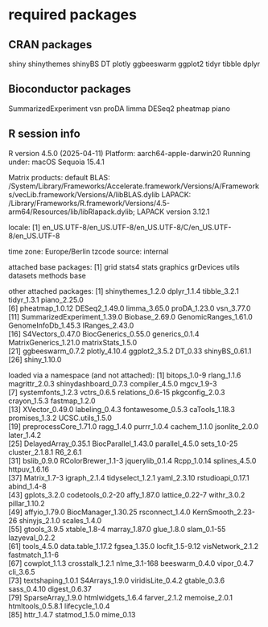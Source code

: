 # required packages

## CRAN packages
shiny
shinythemes
shinyBS
DT
plotly
ggbeeswarm
ggplot2
tidyr
tibble
dplyr

## Bioconductor packages
SummarizedExperiment
vsn
proDA
limma
DESeq2
pheatmap
piano

## R session info

R version 4.5.0 (2025-04-11)
Platform: aarch64-apple-darwin20
Running under: macOS Sequoia 15.4.1

Matrix products: default
BLAS:   /System/Library/Frameworks/Accelerate.framework/Versions/A/Frameworks/vecLib.framework/Versions/A/libBLAS.dylib 
LAPACK: /Library/Frameworks/R.framework/Versions/4.5-arm64/Resources/lib/libRlapack.dylib;  LAPACK version 3.12.1

locale:
[1] en_US.UTF-8/en_US.UTF-8/en_US.UTF-8/C/en_US.UTF-8/en_US.UTF-8

time zone: Europe/Berlin
tzcode source: internal

attached base packages:
[1] grid      stats4    stats     graphics  grDevices utils     datasets  methods   base     

other attached packages:
 [1] shinythemes_1.2.0           dplyr_1.1.4                 tibble_3.2.1                tidyr_1.3.1                 piano_2.25.0               
 [6] pheatmap_1.0.12             DESeq2_1.49.0               limma_3.65.0                proDA_1.23.0                vsn_3.77.0                 
[11] SummarizedExperiment_1.39.0 Biobase_2.69.0              GenomicRanges_1.61.0        GenomeInfoDb_1.45.3         IRanges_2.43.0             
[16] S4Vectors_0.47.0            BiocGenerics_0.55.0         generics_0.1.4              MatrixGenerics_1.21.0       matrixStats_1.5.0          
[21] ggbeeswarm_0.7.2            plotly_4.10.4               ggplot2_3.5.2               DT_0.33                     shinyBS_0.61.1             
[26] shiny_1.10.0               

loaded via a namespace (and not attached):
 [1] bitops_1.0-9          rlang_1.1.6           magrittr_2.0.3        shinydashboard_0.7.3  compiler_4.5.0        mgcv_1.9-3           
 [7] systemfonts_1.2.3     vctrs_0.6.5           relations_0.6-15      pkgconfig_2.0.3       crayon_1.5.3          fastmap_1.2.0        
[13] XVector_0.49.0        labeling_0.4.3        fontawesome_0.5.3     caTools_1.18.3        promises_1.3.2        UCSC.utils_1.5.0     
[19] preprocessCore_1.71.0 ragg_1.4.0            purrr_1.0.4           cachem_1.1.0          jsonlite_2.0.0        later_1.4.2          
[25] DelayedArray_0.35.1   BiocParallel_1.43.0   parallel_4.5.0        sets_1.0-25           cluster_2.1.8.1       R6_2.6.1             
[31] bslib_0.9.0           RColorBrewer_1.1-3    jquerylib_0.1.4       Rcpp_1.0.14           splines_4.5.0         httpuv_1.6.16        
[37] Matrix_1.7-3          igraph_2.1.4          tidyselect_1.2.1      yaml_2.3.10           rstudioapi_0.17.1     abind_1.4-8          
[43] gplots_3.2.0          codetools_0.2-20      affy_1.87.0           lattice_0.22-7        withr_3.0.2           pillar_1.10.2        
[49] affyio_1.79.0         BiocManager_1.30.25   rsconnect_1.4.0       KernSmooth_2.23-26    shinyjs_2.1.0         scales_1.4.0         
[55] gtools_3.9.5          xtable_1.8-4          marray_1.87.0         glue_1.8.0            slam_0.1-55           lazyeval_0.2.2       
[61] tools_4.5.0           data.table_1.17.2     fgsea_1.35.0          locfit_1.5-9.12       visNetwork_2.1.2      fastmatch_1.1-6      
[67] cowplot_1.1.3         crosstalk_1.2.1       nlme_3.1-168          beeswarm_0.4.0        vipor_0.4.7           cli_3.6.5            
[73] textshaping_1.0.1     S4Arrays_1.9.0        viridisLite_0.4.2     gtable_0.3.6          sass_0.4.10           digest_0.6.37        
[79] SparseArray_1.9.0     htmlwidgets_1.6.4     farver_2.1.2          memoise_2.0.1         htmltools_0.5.8.1     lifecycle_1.0.4      
[85] httr_1.4.7            statmod_1.5.0         mime_0.13  
